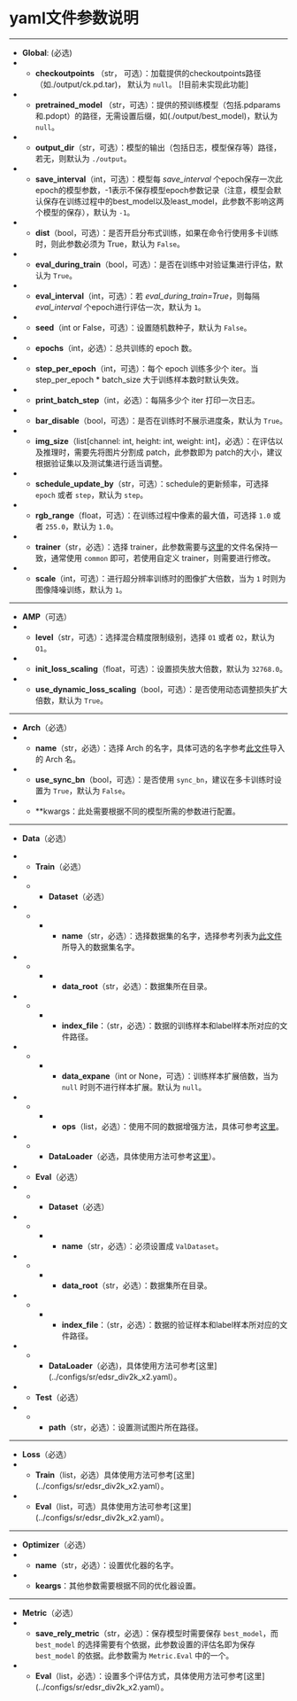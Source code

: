 # yaml文件参数说明
----
* **Global**: (必选)
* * **checkoutpoints** （str， 可选）：加载提供的checkoutpoints路径（如./output/ck.pd.tar)， 默认为 `null`。 [!目前未实现此功能]
* * **pretrained_model** （str，可选）：提供的预训练模型（包括.pdparams和.pdopt）的路径，无需设置后缀，如(./output/best_model)，默认为 `null`。
* * **output_dir**（str，可选）：模型的输出（包括日志，模型保存等）路径，若无，则默认为 `./output`。
* * **save_interval**（int，可选）：模型每 *save_interval* 个epoch保存一次此epoch的模型参数，-1表示不保存模型epoch参数记录（注意，模型会默认保存在训练过程中的best_model以及least_model，此参数不影响这两个模型的保存），默认为 `-1`。
* * **dist**（bool，可选）：是否开启分布式训练，如果在命令行使用多卡训练时，则此参数必须为 True，默认为 `False`。
* * **eval_during_train**（bool，可选）：是否在训练中对验证集进行评估，默认为 `True`。
* * **eval_interval**（int，可选）：若 *eval_during_train=True*，则每隔 *eval_interval* 个epoch进行评估一次，默认为 `1`。
* * **seed**（int or False，可选）：设置随机数种子，默认为 `False`。
* * **epochs**（int，必选）：总共训练的 epoch 数。
* * **step_per_epoch**（int，可选）：每个 epoch 训练多少个 iter。当 step_per_epoch * batch_size 大于训练样本数时默认失效。
* * **print_batch_step**（int，必选）：每隔多少个 iter 打印一次日志。
* * **bar_disable**（bool，可选）：是否在训练时不展示进度条，默认为 `True`。
* * **img_size**（list[channel: int, height: int, weight: int]，必选）：在评估以及推理时，需要先将图片分割成 patch，此参数即为 patch的大小，建议根据验证集以及测试集进行适当调整。
* * **schedule_update_by**（str，可选）：schedule的更新频率，可选择 `epoch` 或者 `step`，默认为 `step`。
* * **rgb_range**（float，可选）：在训练过程中像素的最大值，可选择 `1.0` 或者 `255.0`，默认为 `1.0`。
* * **trainer**（str，必选）：选择 trainer，此参数需要与[这里](../engine/trainer/)的文件名保持一致，通常使用 `common` 即可，若使用自定义 trainer，则需要进行修改。
* * **scale**（int，可选）：进行超分辨率训练时的图像扩大倍数，当为 `1` 时则为图像降噪训练，默认为 `1`。

----
* **AMP**（可选）
* * **level**（str，可选）：选择混合精度限制级别，选择 `O1` 或者 `O2`，默认为 `O1`。
* * **init_loss_scaling**（float，可选）：设置损失放大倍数，默认为 `32768.0`。
* * **use_dynamic_loss_scaling**（bool，可选）：是否使用动态调整损失扩大倍数，默认为 `True`。

----
* **Arch**（必选）
* * **name**（str，必选）：选择 Arch 的名字，具体可选的名字参考[此文件](../arch/backbone/__init__.py)导入的 Arch 名。
* * **use_sync_bn**（bool，可选）：是否使用 `sync_bn`，建议在多卡训练时设置为 `True`，默认为 `False`。
* * **kwargs：此处需要根据不同的模型所需的参数进行配置。

----
* **Data**（必选）
* * **Train**（必选）
* * * **Dataset**（必选）
* * * * **name**（str，必选）：选择数据集的名字，选择参考列表为[此文件](../dataloader/data/__init__.py)所导入的数据集名字。
* * * * **data_root**（str，必选）：数据集所在目录。
* * * * **index_file**：（str，必选）：数据的训练样本和label样本所对应的文件路径。
* * * * **data_expane**（int or None，可选）：训练样本扩展倍数，当为 `null` 时则不进行样本扩展。默认为 `null`。
* * * * **ops**（list，必选）：使用不同的数据增强方法，具体可参考[这里](../configs/sr/edsr_div2k_x2.yaml)。
* * * **DataLoader**（必选，具体使用方法可参考[这里](../configs/sr/edsr_div2k_x2.yaml)）。

* * **Eval**（必选）
* * * **Dataset**（必选）
* * * * **name**（str，必选）：必须设置成 `ValDataset`。
* * * * **data_root**（str，必选）：数据集所在目录。
* * * * **index_file**：（str，必选）：数据的验证样本和label样本所对应的文件路径。
* * * **DataLoader**（必选)，具体使用方法可参考[这里](../configs/sr/edsr_div2k_x2.yaml）。

* * **Test**（必选）
* * * **path**（str，必选）：设置测试图片所在路径。

----
* **Loss**（必选）
* * **Train**（list，必选）具体使用方法可参考[这里](../configs/sr/edsr_div2k_x2.yaml）。
* * **Eval**（list，可选）具体使用方法可参考[这里](../configs/sr/edsr_div2k_x2.yaml）。

----
* **Optimizer**（必选）
* * **name**（str，必选）：设置优化器的名字。
* * **keargs**：其他参数需要根据不同的优化器设置。

----
* **Metric**（必选）
* * **save_rely_metric**（str，必选）：保存模型时需要保存 `best_model`，而 `best_model` 的选择需要有个依据，此参数设置的评估名即为保存 `best_model` 的依据。此参数需为 `Metric.Eval` 中的一个。
* * **Eval**（list，必选）：设置多个评估方式，具体使用方法可参考[这里](../configs/sr/edsr_div2k_x2.yaml）。
